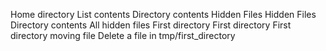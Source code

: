 Home directory
List contents
Directory contents
Hidden Files
Hidden Files
 Directory contents
All hidden files
First directory
First directory
First directory
moving file
Delete a file in tmp/first_directory
